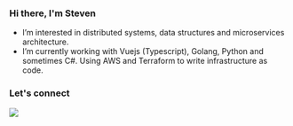 ### Hi there, I'm Steven 

- I’m interested in distributed systems, data structures and microservices architecture.
- I’m currently working with Vuejs (Typescript), Golang, Python and sometimes C#. Using AWS and Terraform to write infrastructure as code.

### Let's connect
<a href="https://www.linkedin.com/in/steveunouss/" target="_blank">
<img src="https://img.shields.io/badge/LinkedIn-0077B5?style=for-the-badge&logo=linkedin&logoColor=white" />
</a>

